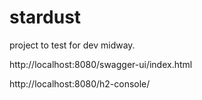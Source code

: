 # stardust
project to test for dev midway.

http://localhost:8080/swagger-ui/index.html

http://localhost:8080/h2-console/
